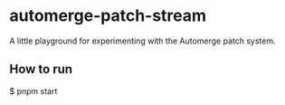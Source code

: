 # automerge-patch-stream

A little playground for experimenting with the Automerge patch system.

## How to run

$ pnpm start

